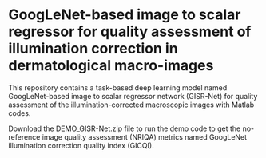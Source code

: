 # GoogLeNet-based image to scalar regressor for quality assessment of illumination correction in dermatological macro-images
This repository contains a task-based deep learning model named GoogLeNet-based image to scalar regressor network (GISR-Net) for quality assessment of the illumination-corrected macroscopic images with Matlab codes.

Download the DEMO_GISR-Net.zip file to run the demo code to get the no-reference image quality assessment (NRIQA) metrics named GoogLeNet illumination correction quality index (GICQI).
